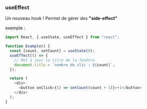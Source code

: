 ### useEffect

Un nouveau hook !
Permet de gérer des **"side-effect"**

exemple :

```js
import React, { useState, useEffect } from "react";

function Example() {
  const [count, setCount] = useState(0);
  useEffect(() => {
    // Met à jour le titre de la fenêtre
    document.title = `nombre de clic : ${count}`;
  });

  return (
    <div>
      <button onClick={() => setCount(count + 1)}>+1</button>
    </div>
  );
}
```
